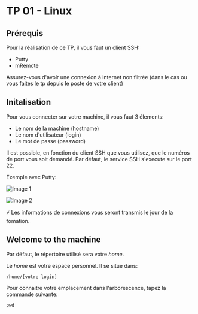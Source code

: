 # TP 01 - Linux
## Prérequis
Pour la réalisation de ce TP, il vous faut un client SSH:
* Putty
* mRemote

Assurez-vous d'avoir une connexion à internet non filtrée (dans le cas ou vous faites le tp depuis le poste de votre client)

## Initalisation

Pour vous connecter sur votre machine, il vous faut 3 élements:

* Le nom de la machine (hostname)
* Le nom d'utilisateur (login)
* Le mot de passe (password)

Il est possible, en fonction du client SSH que vous utilisez, que le numéros de port vous soit demandé. Par défaut, le service SSH s'execute sur le port 22.

Exemple avec Putty:

![Image 1](https://github.com/fguillemette-pro/Formation-Linux/blob/2e99f727c68cc41d0d9a9bfb86e1c3b855d4fe43/TP_1/img/img1.png?raw=true)

![Image 2](https://github.com/fguillemette-pro/Formation-Linux/blob/2e99f727c68cc41d0d9a9bfb86e1c3b855d4fe43/TP_1/img/img2.png?raw=true)

⚡ Les informations de connexions vous seront transmis le jour de la fomation.

## Welcome to the machine

Par défaut, le répertoire utilisé sera votre *home*.

Le *home* est votre espace personnel. Il se situe dans:
```
/home/[votre login]
```

Pour connaitre votre emplacement dans l'arborescence, tapez la commande suivante:

```
pwd
```
